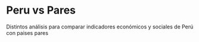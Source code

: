 # Peru vs Pares
Distintos análisis para comparar indicadores económicos y sociales de Perú con paises pares
